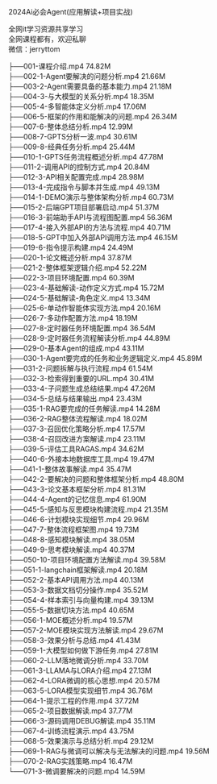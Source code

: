 2024Ai必会Agent(应用解读+项目实战)

全网it学习资源共享学习<br>全网课程都有，欢迎私聊<br>微信：jerryttom<br>

├──001-课程介绍.mp4 74.82M<br> ├──002-1-Agent要解决的问题分析.mp4 21.66M<br> ├──003-2-Agent需要具备的基本能力.mp4 21.18M<br> ├──004-3-与大模型的关系分析.mp4 18.35M<br> ├──005-4-多智能体定义分析.mp4 17.06M<br> ├──006-5-框架的作用和能解决的问题.mp4 26.34M<br> ├──007-6-整体总结分析.mp4 12.99M<br> ├──008-7-GPTS分析一波.mp4 30.61M<br> ├──009-8-经典任务分析.mp4 25.44M<br> ├──010-1-GPTS任务流程概述分析.mp4 47.78M<br> ├──011-2-调用API的控制方式.mp4 20.84M<br> ├──012-3-API相关配置完成.mp4 28.98M<br> ├──013-4-完成指令与脚本并生成.mp4 49.13M<br> ├──014-1-DEMO演示与整体架构分析.mp4 60.73M<br> ├──015-2-后端GPT项目部署启动.mp4 51.37M<br> ├──016-3-前端助手API与流程图配置.mp4 56.36M<br> ├──017-4-接入外部API的方法与流程.mp4 40.71M<br> ├──018-5-GPT中加入外部API调用方法.mp4 46.15M<br> ├──019-6-指令提示构建.mp4 24.49M<br> ├──020-1-论文概述分析.mp4 37.87M<br> ├──021-2-整体框架逻辑介绍.mp4 52.22M<br> ├──022-3-项目环境配置.mp4 60.39M<br> ├──023-4-基础解读-动作定义方式.mp4 15.72M<br> ├──024-5-基础解读-角色定义.mp4 13.34M<br> ├──025-6-单动作智能体实现方法.mp4 20.16M<br> ├──026-7-多动作配置方法.mp4 18.19M<br> ├──027-8-定时器任务环境配置.mp4 36.54M<br> ├──028-9-定时器任务流程解读分析.mp4 44.89M<br> ├──029-0-基本Agent的组成.mp4 43.11M<br> ├──030-1-Agent要完成的任务和业务逻辑定义.mp4 45.89M<br> ├──031-2-问题拆解与执行流程.mp4 61.54M<br> ├──032-3-检索得到重要的URL.mp4 30.41M<br> ├──033-4-子问题生成总结结果.mp4 47.26M<br> ├──034-5-总结与结果输出.mp4 23.43M<br> ├──035-1-RAG要完成的任务解读.mp4 14.28M<br> ├──036-2-RAG整体流程解读.mp4 18.02M<br> ├──037-3-召回优化策略分析.mp4 17.57M<br> ├──038-4-召回改进方案解读.mp4 23.11M<br> ├──039-5-评估工具RAGAS.mp4 34.62M<br> ├──040-6-外接本地数据库工具.mp4 19.47M<br> ├──041-1-整体故事解读.mp4 35.47M<br> ├──042-2-要解决的问题和整体框架分析.mp4 48.80M<br> ├──043-3-论文基本框架分析.mp4 81.31M<br> ├──044-4-Agent的记忆信息.mp4 61.90M<br> ├──045-5-感知与反思模块构建流程.mp4 21.35M<br> ├──046-6-计划模块实现细节.mp4 29.96M<br> ├──047-7-整体流程框架图.mp4 19.73M<br> ├──048-8-感知模块解读.mp4 38.05M<br> ├──049-9-思考模块解读.mp4 40.37M<br> ├──050-10-项目环境配置方法解读.mp4 39.58M<br> ├──051-1-langchain框架解读.mp4 20.18M<br> ├──052-2-基本API调用方法.mp4 40.13M<br> ├──053-3-数据文档切分操作.mp4 35.52M<br> ├──054-4-样本索引与向量构建.mp4 39.13M<br> ├──055-5-数据切块方法.mp4 40.65M<br> ├──056-1-MOE概述分析.mp4 19.57M<br> ├──057-2-MOE模块实现方法解读.mp4 29.67M<br> ├──058-3-效果分析与总结.mp4 41.43M<br> ├──059-1-大模型如何做下游任务.mp4 27.81M<br> ├──060-2-LLM落地微调分析.mp4 33.70M<br> ├──061-3-LLAMA与LORA介绍.mp4 27.13M<br> ├──062-4-LORA微调的核心思想.mp4 20.57M<br> ├──063-5-LORA模型实现细节.mp4 36.76M<br> ├──064-1-提示工程的作用.mp4 37.72M<br> ├──065-2-项目数据解读.mp4 37.77M<br> ├──066-3-源码调用DEBUG解读.mp4 35.11M<br> ├──067-4-训练流程演示.mp4 43.75M<br> ├──068-5-效果演示与总结分析.mp4 29.12M<br> ├──069-1-RAG与微调可以解决与无法解决的问题.mp4 19.56M<br> ├──070-2-RAG实践策略.mp4 16.47M<br> └──071-3-微调要解决的问题.mp4 14.59M